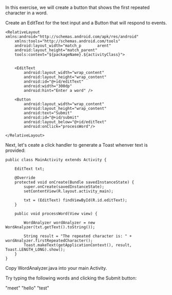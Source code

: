In this exercise, we will create a button that shows the first repeated character in a word.

Create an EditText for the text input and a Button that will respond to events.

```
<RelativeLayout xmlns:android="http://schemas.android.com/apk/res/android"
    xmlns:tools="http://schemas.android.com/tools"
    android:layout_width="match_p       arent"
    android:layout_height="match_parent"
    tools:context="${packageName}.${activityClass}">


    <EditText
        android:layout_width="wrap_content"
        android:layout_height="wrap_content"
        android:id="@+id/editText"
        android:width="300dp"
        android:hint="Enter a word" />

    <Button
        android:layout_width="wrap_content"
        android:layout_height="wrap_content"
        android:text="Submit"
        android:id="@+id/submit"
        android:layout_below="@+id/editText"
        android:onClick="processWord"/>

</RelativeLayout>
```

Next, let's ceate a click handler to generate a Toast whenver text is provided:

```
public class MainActivity extends Activity {

    EditText txt;

    @Override
    protected void onCreate(Bundle savedInstanceState) {
        super.onCreate(savedInstanceState);
        setContentView(R.layout.activity_main);

        txt = (EditText) findViewById(R.id.editText);
    }

    public void processWord(View view) {

        WordAnalyzer wordAnalyzer = new WordAnalyzer(txt.getText().toString());

        String result = "The repeated character is: " + wordAnalyzer.firstRepeatedCharacter();
        Toast.makeText(getApplicationContext(), result, Toast.LENGTH_LONG).show();
    }
}
```

Copy WordAnalyzer.java into your main Activity.

Try typing the following words and clicking the Submit button:

"meet"
"hello"
"test"